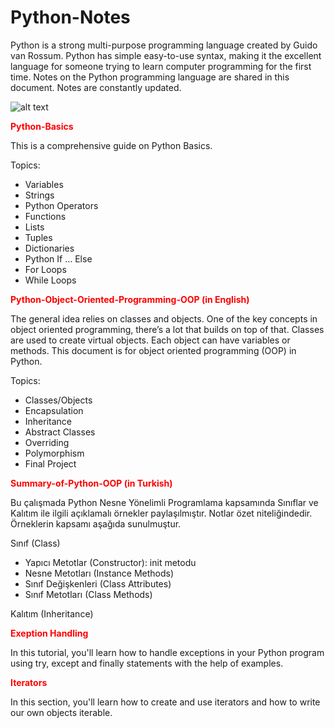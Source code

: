 # Python-Notes

Python is a strong multi-purpose programming language created by Guido van Rossum. Python has simple easy-to-use syntax, making it the excellent language for someone trying to learn computer programming for the first time.
Notes on the Python programming language are shared in this document. Notes are constantly updated.

![alt text](https://upload.wikimedia.org/wikipedia/commons/thumb/f/f8/Python_logo_and_wordmark.svg/375px-Python_logo_and_wordmark.svg.png)

<b><font color="red">Python-Basics</font></b>

This is a comprehensive guide on Python Basics.

Topics:
- Variables
- Strings
- Python Operators
- Functions
- Lists
- Tuples
- Dictionaries
- Python If … Else
- For Loops
- While Loops


<b><font color="red">Python-Object-Oriented-Programming-OOP (in English)</font></b>

The general idea relies on classes and objects. One of the key concepts in object oriented programming, there’s a lot that builds on top of that. Classes are used to create virtual objects. Each object can have variables or methods. This document is for object oriented programming (OOP) in Python.

Topics:
- Classes/Objects
- Encapsulation
- Inheritance
- Abstract Classes
- Overriding
- Polymorphism
- Final Project

<b><font color="red">Summary-of-Python-OOP (in Turkish)</font></b>

Bu çalışmada Python Nesne Yönelimli Programlama kapsamında Sınıflar ve Kalıtım ile ilgili açıklamalı örnekler paylaşılmıştır. Notlar özet niteliğindedir. Örneklerin kapsamı aşağıda sunulmuştur.

Sınıf (Class)
- Yapıcı Metotlar (Constructor): init metodu
- Nesne Metotları (Instance Methods)
- Sınıf Değişkenleri (Class Attributes)
- Sınıf Metotları (Class Methods)

Kalıtım (Inheritance)

<b><font color="red">Exeption Handling</font></b>

In this tutorial, you'll learn how to handle exceptions in your Python program using try, except and finally statements with the help of examples.

<b><font color="red">Iterators</font></b>

In this section, you'll learn how to create and use iterators and how to write our own objects iterable.
